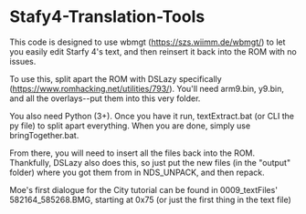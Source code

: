 # Stafy4-Translation-Tools
This code is designed to use wbmgt (https://szs.wiimm.de/wbmgt/) to let you easily edit Starfy 4's text,
and then reinsert it back into the ROM with no issues.

To use this, split apart the ROM with DSLazy specifically (https://www.romhacking.net/utilities/793/).
You'll need arm9.bin, y9.bin, and all the overlays--put them into this very folder.

You also need Python (3+). Once you have it run, textExtract.bat (or CLI the py file) to split apart
everything. When you are done, simply use bringTogether.bat.

From there, you will need to insert all the files back into the ROM. Thankfully, DSLazy also does this,
so just put the new files (in the "output" folder) where you got them from in NDS_UNPACK, and then repack.

Moe's first dialogue for the City tutorial can be found in 0009_textFiles' 582164_585268.BMG, starting
at 0x75 (or just the first thing in the text file)